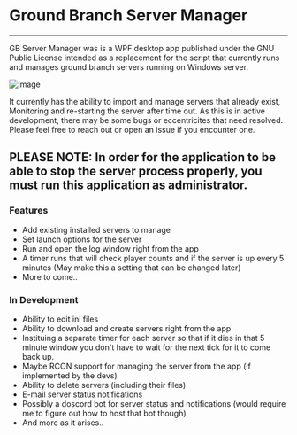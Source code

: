 # Ground Branch Server Manager
---
GB Server Manager was is a WPF desktop app published under the GNU Public License intended as a replacement for the script that currently runs and manages ground branch servers running on Windows server.

![image](https://user-images.githubusercontent.com/12722354/186763035-524be1d8-99b8-4412-9d34-c940c3f12dbf.png)

It currently has the ability to import and manage servers that already exist, Monitoring and re-starting the server after time out. As this is in active development, there may be some bugs or eccentricites that need resolved.  Please feel free to reach out or open an issue if you encounter one.

## PLEASE NOTE: In order for the application to be able to stop the server process properly, you must run this application as administrator.

### Features
- Add existing installed servers to manage
- Set launch options for the server
- Run and open the log window right from the app
- A timer runs that will check player counts and if the server is up every 5 minutes (May make this a setting that can be changed later)
- More to come..

### In Development
- Ability to edit ini files
- Ability to download and create servers right from the app
- Instituing a separate timer for each server so that if it dies in that 5 minute window you don't have to wait for the next tick for it to come back up.
- Maybe RCON support for managing the server from the app (if implemented by the devs)
- Ability to delete servers (including their files)
- E-mail server status notifications
- Possibly a doscord bot for server status and notifications (would require me to figure out how to host that bot though)
- And more as it arises..


